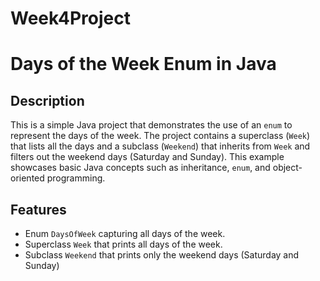 # Week4Project
 # Days of the Week Enum in Java

## Description
This is a simple Java project that demonstrates the use of an `enum` to represent the days of the week. The project contains a superclass (`Week`) that lists all the days and a subclass (`Weekend`) that inherits from `Week` and filters out the weekend days (Saturday and Sunday). This example showcases basic Java concepts such as inheritance, `enum`, and object-oriented programming.

## Features
- Enum `DaysOfWeek` capturing all days of the week.
- Superclass `Week` that prints all days of the week.
- Subclass `Weekend` that prints only the weekend days (Saturday and Sunday)

